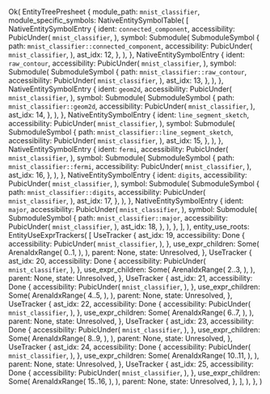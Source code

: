 Ok(
    EntityTreePresheet {
        module_path: `mnist_classifier`,
        module_specific_symbols: NativeEntitySymbolTable(
            [
                NativeEntitySymbolEntry {
                    ident: `connected_component`,
                    accessibility: PubicUnder(
                        `mnist_classifier`,
                    ),
                    symbol: Submodule(
                        SubmoduleSymbol {
                            path: `mnist_classifier::connected_component`,
                            accessibility: PubicUnder(
                                `mnist_classifier`,
                            ),
                            ast_idx: 12,
                        },
                    ),
                },
                NativeEntitySymbolEntry {
                    ident: `raw_contour`,
                    accessibility: PubicUnder(
                        `mnist_classifier`,
                    ),
                    symbol: Submodule(
                        SubmoduleSymbol {
                            path: `mnist_classifier::raw_contour`,
                            accessibility: PubicUnder(
                                `mnist_classifier`,
                            ),
                            ast_idx: 13,
                        },
                    ),
                },
                NativeEntitySymbolEntry {
                    ident: `geom2d`,
                    accessibility: PubicUnder(
                        `mnist_classifier`,
                    ),
                    symbol: Submodule(
                        SubmoduleSymbol {
                            path: `mnist_classifier::geom2d`,
                            accessibility: PubicUnder(
                                `mnist_classifier`,
                            ),
                            ast_idx: 14,
                        },
                    ),
                },
                NativeEntitySymbolEntry {
                    ident: `line_segment_sketch`,
                    accessibility: PubicUnder(
                        `mnist_classifier`,
                    ),
                    symbol: Submodule(
                        SubmoduleSymbol {
                            path: `mnist_classifier::line_segment_sketch`,
                            accessibility: PubicUnder(
                                `mnist_classifier`,
                            ),
                            ast_idx: 15,
                        },
                    ),
                },
                NativeEntitySymbolEntry {
                    ident: `fermi`,
                    accessibility: PubicUnder(
                        `mnist_classifier`,
                    ),
                    symbol: Submodule(
                        SubmoduleSymbol {
                            path: `mnist_classifier::fermi`,
                            accessibility: PubicUnder(
                                `mnist_classifier`,
                            ),
                            ast_idx: 16,
                        },
                    ),
                },
                NativeEntitySymbolEntry {
                    ident: `digits`,
                    accessibility: PubicUnder(
                        `mnist_classifier`,
                    ),
                    symbol: Submodule(
                        SubmoduleSymbol {
                            path: `mnist_classifier::digits`,
                            accessibility: PubicUnder(
                                `mnist_classifier`,
                            ),
                            ast_idx: 17,
                        },
                    ),
                },
                NativeEntitySymbolEntry {
                    ident: `major`,
                    accessibility: PubicUnder(
                        `mnist_classifier`,
                    ),
                    symbol: Submodule(
                        SubmoduleSymbol {
                            path: `mnist_classifier::major`,
                            accessibility: PubicUnder(
                                `mnist_classifier`,
                            ),
                            ast_idx: 18,
                        },
                    ),
                },
            ],
        ),
        entity_use_roots: EntityUseExprTrackers(
            [
                UseTracker {
                    ast_idx: 19,
                    accessibility: Done {
                        accessibility: PubicUnder(
                            `mnist_classifier`,
                        ),
                    },
                    use_expr_children: Some(
                        ArenaIdxRange(
                            0..1,
                        ),
                    ),
                    parent: None,
                    state: Unresolved,
                },
                UseTracker {
                    ast_idx: 20,
                    accessibility: Done {
                        accessibility: PubicUnder(
                            `mnist_classifier`,
                        ),
                    },
                    use_expr_children: Some(
                        ArenaIdxRange(
                            2..3,
                        ),
                    ),
                    parent: None,
                    state: Unresolved,
                },
                UseTracker {
                    ast_idx: 21,
                    accessibility: Done {
                        accessibility: PubicUnder(
                            `mnist_classifier`,
                        ),
                    },
                    use_expr_children: Some(
                        ArenaIdxRange(
                            4..5,
                        ),
                    ),
                    parent: None,
                    state: Unresolved,
                },
                UseTracker {
                    ast_idx: 22,
                    accessibility: Done {
                        accessibility: PubicUnder(
                            `mnist_classifier`,
                        ),
                    },
                    use_expr_children: Some(
                        ArenaIdxRange(
                            6..7,
                        ),
                    ),
                    parent: None,
                    state: Unresolved,
                },
                UseTracker {
                    ast_idx: 23,
                    accessibility: Done {
                        accessibility: PubicUnder(
                            `mnist_classifier`,
                        ),
                    },
                    use_expr_children: Some(
                        ArenaIdxRange(
                            8..9,
                        ),
                    ),
                    parent: None,
                    state: Unresolved,
                },
                UseTracker {
                    ast_idx: 24,
                    accessibility: Done {
                        accessibility: PubicUnder(
                            `mnist_classifier`,
                        ),
                    },
                    use_expr_children: Some(
                        ArenaIdxRange(
                            10..11,
                        ),
                    ),
                    parent: None,
                    state: Unresolved,
                },
                UseTracker {
                    ast_idx: 25,
                    accessibility: Done {
                        accessibility: PubicUnder(
                            `mnist_classifier`,
                        ),
                    },
                    use_expr_children: Some(
                        ArenaIdxRange(
                            15..16,
                        ),
                    ),
                    parent: None,
                    state: Unresolved,
                },
            ],
        ),
    },
)
